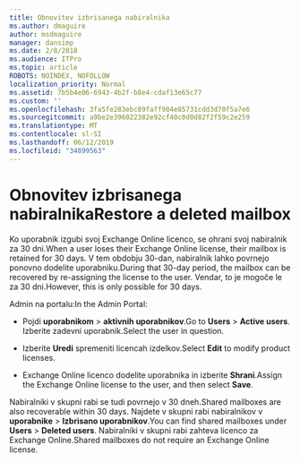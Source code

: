 ```yaml
---
title: Obnovitev izbrisanega nabiralnika
ms.author: dmaguire
author: msdmaguire
manager: dansimp
ms.date: 2/8/2018
ms.audience: ITPro
ms.topic: article
ROBOTS: NOINDEX, NOFOLLOW
localization_priority: Normal
ms.assetid: 7b5b4e06-6943-4b2f-b8e4-cdaf13e65c77
ms.custom: ''
ms.openlocfilehash: 3fa5fe283ebc89faff984e85731cdd3d70f5a7e6
ms.sourcegitcommit: a9be2e396022382e92cf40c0d0d82f2f59c2e259
ms.translationtype: MT
ms.contentlocale: sl-SI
ms.lasthandoff: 06/12/2019
ms.locfileid: "34899563"
---
```

# <a name="restore-a-deleted-mailbox"></a><span data-ttu-id="82bc4-102">Obnovitev izbrisanega nabiralnika</span><span class="sxs-lookup"><span data-stu-id="82bc4-102">Restore a deleted mailbox</span></span>

<span data-ttu-id="82bc4-103">Ko uporabnik izgubi svoj Exchange Online licenco, se ohrani svoj nabiralnik za 30 dni.</span><span class="sxs-lookup"><span data-stu-id="82bc4-103">When a user loses their Exchange Online license, their mailbox is retained for 30 days.</span></span> <span data-ttu-id="82bc4-104">V tem obdobju 30-dan, nabiralnik lahko povrnejo ponovno dodelite uporabniku.</span><span class="sxs-lookup"><span data-stu-id="82bc4-104">During that 30-day period, the mailbox can be recovered by re-assigning the license to the user.</span></span> <span data-ttu-id="82bc4-105">Vendar, to je mogoče le za 30 dni.</span><span class="sxs-lookup"><span data-stu-id="82bc4-105">However, this is only possible for 30 days.</span></span>
  
<span data-ttu-id="82bc4-106">Admin na portalu:</span><span class="sxs-lookup"><span data-stu-id="82bc4-106">In the Admin Portal:</span></span>
  
- <span data-ttu-id="82bc4-107">Pojdi **uporabnikom** \> **aktivnih uporabnikov**.</span><span class="sxs-lookup"><span data-stu-id="82bc4-107">Go to **Users** \> **Active users**.</span></span> <span data-ttu-id="82bc4-108">Izberite zadevni uporabnik.</span><span class="sxs-lookup"><span data-stu-id="82bc4-108">Select the user in question.</span></span>

- <span data-ttu-id="82bc4-109">Izberite **Uredi** spremeniti licencah izdelkov.</span><span class="sxs-lookup"><span data-stu-id="82bc4-109">Select **Edit** to modify product licenses.</span></span>

- <span data-ttu-id="82bc4-110">Exchange Online licenco dodelite uporabnika in izberite **Shrani**.</span><span class="sxs-lookup"><span data-stu-id="82bc4-110">Assign the Exchange Online license to the user, and then select **Save**.</span></span>

<span data-ttu-id="82bc4-111">Nabiralniki v skupni rabi se tudi povrnejo v 30 dneh.</span><span class="sxs-lookup"><span data-stu-id="82bc4-111">Shared mailboxes are also recoverable within 30 days.</span></span> <span data-ttu-id="82bc4-112">Najdete v skupni rabi nabiralnikov v **uporabnike** \> **Izbrisano uporabnikov**.</span><span class="sxs-lookup"><span data-stu-id="82bc4-112">You can find shared mailboxes under **Users** \> **Deleted users**.</span></span> <span data-ttu-id="82bc4-113">Nabiralniki v skupni rabi zahteva licenco za Exchange Online.</span><span class="sxs-lookup"><span data-stu-id="82bc4-113">Shared mailboxes do not require an Exchange Online license.</span></span>
  